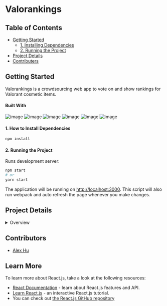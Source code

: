 # Valorankings

## Table of Contents
- [Getting Started](#getting-started)
  - [1. Installing Dependencies](#1-how-to-install-dependencies)
  - [2. Running the Project](#2-running-the-project)
- [Project Details](#project-details)
- [Contributers](#contributors)

## Getting Started
Valorankings is a crowdsourcing web app to vote on and show rankings for Valorant cosmetic items.
#### Built With
![image](https://img.shields.io/badge/React-20232A?style=for-the-badge&logo=react&logoColor=61DAFB)
![image](https://img.shields.io/badge/Node.js-339933?style=for-the-badge&logo=nodedotjs&logoColor=white)
![image](https://img.shields.io/badge/Express.js-000000?style=for-the-badge&logo=express&logoColor=white)
![image](https://img.shields.io/badge/PostgreSQL-316192?style=for-the-badge&logo=postgresql&logoColor=white)
![image](https://img.shields.io/badge/Material%20UI-007FFF?style=for-the-badge&logo=mui&logoColor=white)
![image](https://img.shields.io/badge/Jest-C21325?style=for-the-badge&logo=jest&logoColor=white)

#### 1. How to Install Dependencies
```bash
npm install
```

#### 2. Running the Project
Runs development server:
```bash
npm start
# or
yarn start
```
The application will be running on [http://localhost:3000](http://localhost:3000).
This script will also run webpack and auto refresh the page whenever you make changes.


## Project Details

<details>
  <summary>Overview</summary>
	Filler
</details>


## Contributors
* [Alex Hu](https://github.com/gunpowder66)

## Learn More
To learn more about React.js, take a look at the following resources:
- [React Documentation](https://reactjs.org/docs/getting-started.html) - learn about React.js features and API.
- [Learn React.js](https://reactjs.org/tutorial/tutorial.html) - an interactive React.js tutorial.
- You can check out [the React.js GitHub repository](https://github.com/facebook/react)




